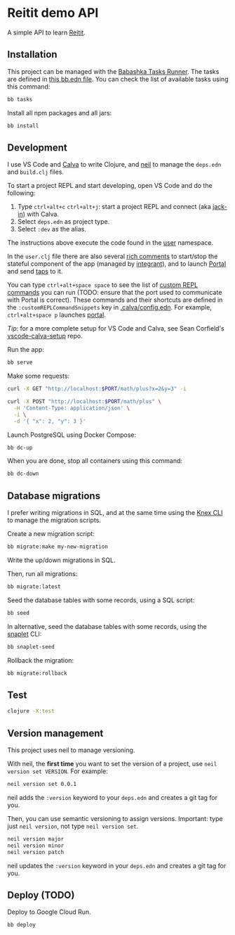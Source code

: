 # Reitit demo API

A simple API to learn [Reitit](https://github.com/metosin/reitit).

## Installation

This project can be managed with the [Babashka Tasks Runner](https://book.babashka.org/#tasks). The tasks are defined in [this bb.edn file](./bb.edn). You can check the list of available tasks using this command:

```sh
bb tasks
```

Install all npm packages and all jars:

```sh
bb install
```

## Development

I use VS Code and [Calva](https://calva.io/) to write Clojure, and [neil](https://github.com/babashka/neil) to manage the `deps.edn` and `build.clj` files.

To start a project REPL and start developing, open VS Code and do the following:

1. Type `ctrl+alt+c` `ctrl+alt+j`: start a project REPL and connect (aka [jack-in](https://calva.io/connect/)) with Calva.
1. Select `deps.edn` as project type.
1. Select `:dev` as the alias.

The instructions above execute the code found in the [user](./dev/user.clj) namespace.

In the `user.clj` file there are also several [rich comments](https://practical.li/clojure/clojure-cli/projects/rich-comments.html) to start/stop the stateful component of the app (managed by [integrant](https://github.com/weavejester/integrant)), and to launch [Portal](https://github.com/djblue/portal) and send [taps](https://clojuredocs.org/clojure.core/tap%3E) to it.

You can type `ctrl+alt+space space` to see the list of [custom REPL commands](https://calva.io/custom-commands/) you can run (TODO: ensure that the port used to communicate with Portal is correct). These commands and their shortcuts are defined in the `:customREPLCommandSnippets` key in [.calva/config.edn](.calva/config.edn). For example, `ctrl+alt+space p` launches [portal](https://github.com/djblue/portal).

*Tip*: for a more complete setup for VS Code and Calva, see Sean Corfield's [vscode-calva-setup](https://github.com/seancorfield/vscode-calva-setup) repo.

Run the app:

```sh
bb serve
```

Make some requests:

```sh
curl -X GET "http://localhost:$PORT/math/plus?x=2&y=3" -i
```

```sh
curl -X POST "http://localhost:$PORT/math/plus" \
  -H 'Content-Type: application/json' \
  -i \
  -d '{ "x": 2, "y": 3 }'
```

Launch PostgreSQL using Docker Compose:

```sh
bb dc-up
```

When you are done, stop all containers using this command:

```sh
bb dc-down
```

## Database migrations

I prefer writing migrations in SQL, and at the same time using the [Knex CLI](https://knexjs.org/guide/migrations.html) to manage the migration scripts.

Create a new migration script:

```sh
bb migrate:make my-new-migration
```

Write the up/down migrations in SQL.

Then, run all migrations:

```sh
bb migrate:latest
```

Seed the database tables with some records, using a SQL script:

```sh
bb seed
```

In alternative, seed the database tables with some records, using the [snaplet](https://www.snaplet.dev/) CLI:

```sh
bb snaplet-seed
```

Rollback the migration:

```sh
bb migrate:rollback
```

## Test

```sh
clojure -X:test
```

## Version management

This project uses neil to manage versioning.

With neil, the **first time** you want to set the version of a project, use `neil version set VERSION`. For example:

```sh
neil version set 0.0.1
```

neil adds the `:version` keyword to your `deps.edn` and creates a git tag for you.

Then, you can use semantic versioning to assign versions. Important: type just `neil version`, not type `neil version set`.

```sh
neil version major
neil version minor
neil version patch
```

neil updates the `:version` keyword in your `deps.edn` and creates a git tag for you.

## Deploy (TODO)

Deploy to Google Cloud Run.

```sh
bb deploy
```
